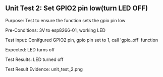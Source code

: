 ## Unit Test 2: Set GPIO2 pin low(turn LED OFF)

Purpose: Test to ensure the function sets the gpio pin low 

Pre-Conditions: 3V to esp8266-01, working LED

Test Input: Conifgured GPIO2 pin, gpio pin set to 1, call 'gpio_off' function

Expected: LED turns off 

Test Results: LED turned off 

Test Result Evidence: unit_test_2.png